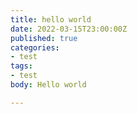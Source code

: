 ```yaml
---
title: hello world
date: 2022-03-15T23:00:00Z
published: true
categories:
- test
tags:
- test
body: Hello world

---
```

